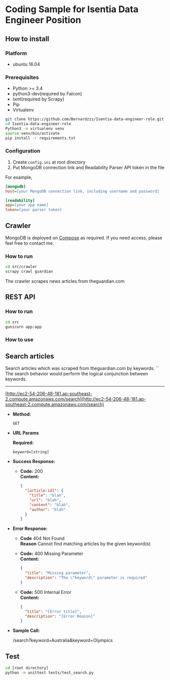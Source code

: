 # Coding Sample for Isentia Data Engineer Position

## How to install

### Platform
- ubuntu 16.04

### Prerequisites
- Python >= 3.4
- python3-dev(required by Falcon)
- lxml(required by Scrapy)
- Pip
- Virtualenv

```bash
git clone https://github.com/Bernardzzz/Isentia-data-engineer-role.git
cd Isentia-data-engineer-role
Python3 -m virtualenv venv
source venv/bin/activate
pip install -r requirements.txt
```

### Configuration

1. Create `config.ini` at root directory
2. Put MongoDB connection link and Readability Parser API token in the file

For example,
```ini
[mongodb]
host=[your MongoDB connection link, including username and password]

[readability]
app=[your app name]
token=[your parser token]
```

## Crawler

MongoDB is deployed on [Compose](https://app.compose.io/pilgrimz) as required. If you need access, please feel free to contact me.

### How to run

```bash
cd src/crawler
scrapy crawl guardian
```

The crawler scrapes news articles from theguardian.com

## REST API

### How to run

```bash
cd src
gunicorn app:app
```
### How to use

**Search articles**
----
  Search articles which was scraped from theguardian.com by keywords.
``
  The search behavior would perform the logical conjunction between keywords.
* ****

  [http://ec2-54-206-48-181.ap-southeast-2.compute.amazonaws.com/search](http://ec2-54-206-48-181.ap-southeast-2.compute.amazonaws.com/search)

* **Method:**

  `GET`

*  **URL Params**

   **Required:**

   `keyword=[string]`


* **Success Response:**

  * **Code:** 200 <br />
    **Content:**
    ```json
    {
      "[article-id]": {
        "title": "blah",
        "url": "blah",
        "content": "blah",
        "author": "blah"
      }
    }
    ```
* **Error Response:**

  * **Code** 404 Not Found <br />
    **Reason** Cannot find matching articles by the given keyword(s)

  * **Code:** 400 Missing Parameter <br />
    **Content:**
    ```json
    {
      "title": "Missing parameter",
      "description": "The \"keyword\" parameter is required"
    }
    ```
  * **Code:** 500 Internal Error <br />
    **Content:**
    ```json
    {
      "title": "[Error title]",
      "description": "[Error Reason]"
    }
    ```

* **Sample Call:**

  /search?keyword=Australia&keyword=Olympics

## Test

```bash
cd [root directory]
python -m unittest tests/test_search.py
```

